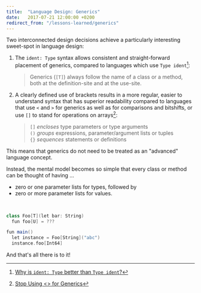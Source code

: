 ```yaml
---
title:  "Language Design: Generics"
date:   2017-07-21 12:00:00 +0200
redirect_from: "/lessons-learned/generics"
---
```


Two interconnected design decisions achieve a particularly interesting sweet-spot in language design:


1. The `ident: Type` syntax allows consistent and straight-forward placement of generics, compared
   to languages which use `Type ident`[^identtype]:
   > Generics (`[T]`) always follow the name of a class or a method, both at the definition-site and at the use-site.
2. A clearly defined use of brackets results in a more regular, easier to understand syntax that has
   superior readability compared to languages that use `<` and `>` for generics as well as for
   comparisons and bitshifts, or use `[]` to stand for operations on arrays[^stop-generics]:
   > `[]` _encloses_ type parameters or type arguments<br/>
   > `()` _groups_ expressions, parameter/argument lists or tuples<br/>
   > `{}` _sequences_ statements or definitions

This means that generics do not need to be treated as an "advanced" language concept.

Instead, the mental model becomes so simple that every class or method can be thought of having …


- zero or one parameter lists for types, followed by
- zero or more parameter lists for values.

<br/>

```scala
class Foo[T](let bar: String)
  fun foo[U] = ???

fun main()
  let instance = Foo[String]("abc")
  instance.foo[Int64]
```  


And that's all there is to it!


[^identtype]: [Why is `ident: Type` better than `Type ident`?](type-annotations)
[^stop-generics]: [Stop Using <> for Generics](stop-using-angle-brackets-for-generics)
